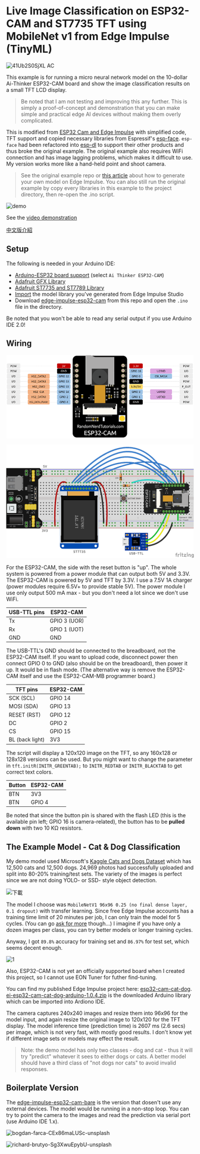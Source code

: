 # Live Image Classification on ESP32-CAM and ST7735 TFT using MobileNet v1 from Edge Impulse (TinyML)

![41Ub2S0SjXL _AC_](https://user-images.githubusercontent.com/44191076/153631624-e13576b3-b440-4cd0-8a42-fd29cbe25a2d.jpg)

This example is for running a micro neural network model on the 10-dollar Ai-Thinker ESP32-CAM board and show the image classification results on a small TFT LCD display.

> Be noted that I am not testing and improving this any further. This is simply a proof-of-concept and demonstration that you can make simple and practical edge AI devices without making them overly complicated.

This is modified from [ESP32 Cam and Edge Impulse](https://github.com/edgeimpulse/example-esp32-cam) with simplified code, TFT support and copied necessary libraries from Espressif's [esp-face](https://github.com/Yuri-R-Studio/esp-face). ```esp-face``` had been refactored into [esp-dl](https://github.com/espressif/esp-dl) to support their other products and thus broke the original example. The original example also requires WiFi connection and has image lagging problems, which makes it difficult to use. My version works more like a hand-held point and shoot camera.

> See the original example repo or [this article](https://www.survivingwithandroid.com/tinyml-esp32-cam-edge-image-classification-with-edge-impulse/) about how to generate your own model on Edge Impulse. You can also still run the original example by copy every libraries in this example to the project directory, then re-open the .ino script.

![demo](https://user-images.githubusercontent.com/44191076/154735134-12b59e38-79d6-4890-945c-db0604b0444e.JPG)

See the [video demonstration](https://www.youtube.com/watch?v=UoWfiEZE0Y4)

[中文版介紹](https://alankrantas.medium.com/tinyml-%E5%BD%B1%E5%83%8F%E8%BE%A8%E8%AD%98%E5%BE%AE%E5%9E%8B%E5%8C%96-%E5%9C%A8%E6%88%90%E6%9C%AC-10-%E7%BE%8E%E5%85%83%E7%9A%84-esp32-cam-%E9%96%8B%E7%99%BC%E6%9D%BF%E4%B8%8A%E5%8D%B3%E6%99%82%E5%88%86%E9%A1%9E%E8%B2%93%E7%8B%97-%E5%BE%9E%E6%AD%A4%E8%B7%9F%E9%BA%BB%E7%85%A9%E7%9A%84-wifi-%E9%80%A3%E7%B7%9A%E8%AA%AA%E6%8B%9C%E6%8B%9C-%E4%BD%BF%E7%94%A8-mobilenet-v1-%E6%A8%A1%E5%9E%8B%E8%88%87%E9%81%B7%E7%A7%BB%E5%AD%B8%E7%BF%92-10fb02da83e9)

## Setup

The following is needed in your Arduino IDE:

* [Arduino-ESP32 board support](https://raw.githubusercontent.com/espressif/arduino-esp32/gh-pages/package_esp32_index.json) (select ```Ai Thinker ESP32-CAM```)
* [Adafruit GFX Library](https://github.com/adafruit/Adafruit-GFX-Library)
* [Adafruit ST7735 and ST7789 Library](https://github.com/adafruit/Adafruit-ST7735-Library)
* [Import](https://docs.arduino.cc/software/ide-v1/tutorials/installing-libraries) the model library you've generated from Edge Impulse Studio
* Download [edge-impulse-esp32-cam](https://github.com/alankrantas/edge-impulse-esp32-cam-image-classification/tree/main/edge-impulse-esp32-cam) from this repo and open the ```.ino``` file in the directory.

Be noted that you won't be able to read any serial output if you use Arduino IDE 2.0!

## Wiring

![pinout](https://github.com/alankrantas/edge-impulse-esp32-cam-image-classification/raw/main/ESP32-CAM-pinout-new.png)

![wiring](https://github.com/alankrantas/edge-impulse-esp32-cam-image-classification/raw/main/esp32-cam-edge-impulse.png)

For the ESP32-CAM, the side with the reset button is "up". The whole system is powered from a power module that can output both 5V and 3.3V. The ESP32-CAM is powered by 5V and TFT by 3.3V. I use a 7.5V 1A charger (power modules require 6.5V+ to provide stable 5V). The power module I use only output 500 mA max - but you don't need a lot since we don't use WiFi.

| USB-TTL pins | ESP32-CAM |
| --- | --- |
| Tx | GPIO 3 (UOR) |
| Rx | GPIO 1 (UOT) |
| GND | GND |

The USB-TTL's GND should be connected to the breadboard, not the ESP32-CAM itself. If you want to upload code, disconnect power then connect GPIO 0 to GND (also should be on the breadboard), then power it up. It would be in flash mode. (The alternative way is remove the ESP32-CAM itself and use the ESP32-CAM-MB programmer board.)

| TFT pins | ESP32-CAM |
| --- | --- |
| SCK (SCL) | GPIO 14 |
| MOSI (SDA) | GPIO 13 |
| RESET (RST) | GPIO 12 |
| DC | GPIO 2 |
| CS | GPIO 15 |
| BL (back light) | 3V3 |

The script will display a 120x120 image on the TFT, so any 160x128 or 128x128 versions can be used. But you might want to change the parameter in ```tft.initR(INITR_GREENTAB);``` to ```INITR_REDTAB``` or ```INITR_BLACKTAB``` to get correct text colors.

| Button | ESP32-CAM |
| --- | --- |
| BTN | 3V3 |
| BTN | GPIO 4 |

Be noted that since the button pin is shared with the flash LED (this is the available pin left; GPIO 16 is camera-related), the button has to be **pulled down** with two 10 KΩ resistors.

## The Example Model - Cat & Dog Classification

My demo model used Microsoft's [Kaggle Cats and Dogs Dataset](https://www.microsoft.com/en-us/download/details.aspx?id=54765) which has 12,500 cats and 12,500 dogs. 24,969 photos had successfully uploaded and split into 80-20% training/test sets. The variety of the images is perfect since we are not doing YOLO- or SSD- style object detection.

![下載](https://user-images.githubusercontent.com/44191076/154785876-b65de5e1-acba-4c2a-9c25-01d02e9b7a2b.png)

The model I choose was ```MobileNetV1 96x96 0.25 (no final dense layer, 0.1 dropout)``` with transfer learning. Since free Edge Impulse accounts has a training time limit of 20 minutes per job, I can only train the model for 5 cycles. (You can go [ask for more](https://forum.edgeimpulse.com/t/err-deadlineexceeded-ways-to-fix-this/2354/2) though...) I imagine if you have only a dozen images per class, you can try better models or longer training cycles.

Anyway, I got ```89.8%``` accuracy for training set and ```86.97%``` for test set, which seems decent enough.

![1](https://user-images.githubusercontent.com/44191076/153631673-96b90c0b-5745-43b9-9e5f-9a426d8bfe61.png)

Also, ESP32-CAM is not yet an officially supported board when I created this project, so I cannot use EON Tuner for futher find-tuning.

You can find my published Edge Impulse project here: [esp32-cam-cat-dog](https://studio.edgeimpulse.com/public/76904/latest). [ei-esp32-cam-cat-dog-arduino-1.0.4.zip](https://github.com/alankrantas/edge-impulse-esp32-cam-image-classification/blob/main/ei-esp32-cam-cat-dog-arduino-1.0.4.zip) is the downloaded Arduino library which can be imported into Ardiono IDE.

The camera captures 240x240 images and resize them into 96x96 for the model input, and again resize the original image to 120x120 for the TFT display. The model inference time (prediction time) is 2607 ms (2.6 secs) per image, which is not very fast, with mostly good results. I don't know yet if different image sets or models may effect the result.

> Note: the demo model has only two classes - dog and cat - thus it will try "predict" whatever it sees to either dogs or cats. A better model should have a third class of "not dogs nor cats" to avoid invalid responses.

## Boilerplate Version

The [edge-impulse-esp32-cam-bare](https://github.com/alankrantas/edge-impulse-esp32-cam-image-classification/tree/main/edge-impulse-esp32-cam-bare) is the version that dosen't use any external devices. The model would be running in a non-stop loop. You can try to point the camera to the images and read the prediction via serial port (use Arduino IDE 1.x).

![bogdan-farca-CEx86maLUSc-unsplash](https://user-images.githubusercontent.com/44191076/153636524-9b2edab9-7c50-4aa1-9d6e-74477d67011f.jpg)

![richard-brutyo-Sg3XwuEpybU-unsplash](https://user-images.githubusercontent.com/44191076/153636561-16f7fb47-dcfc-4988-8772-85dcc5acfdac.jpg)
